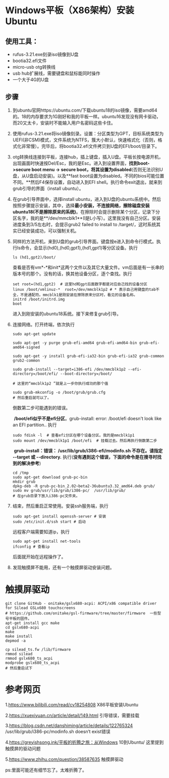 # Windows平板（X86架构）安装Ubuntu

*<!--参考我自己的垃圾平板，闲鱼上找的，芯片Z3735G，1G+15G-->*

## 使用工具：

+ rufus-3.21.exe刻录iso镜像到U盘
+ bootia32.efi文件
+ micro-usb otg转换线
+ usb hub扩展线，需要键盘和鼠标能同时操作
+ 一个大于4G的U盘

## 步骤

1. 到ubuntu官网https://ubuntu.com/下载ubuntu18的iso镜像，需要amd64的。18的内存要求为1G刚好和我的平板一样。ubuntu16发现没有网卡驱动，而20又太卡，安装时不能输入用户名密码这些卡住。

2. 使用rufus-3.21.exe将iso镜像刻录。设置：分区类型为GPT，目标系统类型为UEFI(非CSM)模式，文件系统为NTFS，簇大小默认，快速格式化（否则，格式化非常慢）。完毕后，将bootia32.efi文件拷贝到U盘的EFI/boot/目录下。

3. otg转换线连接到平板，连接hub，插上键盘，插入U盘。平板长按电源开机，出现画面时快速按Del/Esc，我的是Esc。进入到设置界面，**找到boot->secure boot menu -> secure boot，将其设置为disabled**(否则无法识别U盘，从U盘启动安装)。以及**fast boot设置为disabled。不同的bios可能位置不同。**然后F4保存设置，自动进入到EFI shell。执行命令exit退出，就来到grub引导的界面（install ubuntu）。

4. 在grub引导界面中，选择install ubuntu，进入到U盘的ubuntu系统中。然后按照步骤提示安装，其中，选择**最小安装，不连接网络，擦除磁盘安装ubuntu18(不是擦除原来的系统)**。在擦除时会提示删除某个分区，记录下分区名字，我的是**/dev/mmcblk1**(l是L小写）。这里我没有自己分区。安装进度条到3/5左右时，会提示grub2 failed to install to /target/，这时系统其实已经安装成功，可以强制关机。

5. 同样的方法开机，来到U盘的grub引导界面。键盘按e进入到命令行模式。执行ls命令，会显示(hd0),(hd0,gpt1),(hd1,gpt1)等分区设备。执行

   ```shell
   ls (hd1,gpt2)/boot/
   ```

   查看是否有vm\*-\*和init\*这两个文件以及其它大量文件。vm后面是有一长串的版本号的那个。没有的话，换其他设备分区，逐个查找。执行

   ```shell
   set root=(hd1,gpt2)  # 这里hd和gpt后面数字都是对应自己找的设备分区
   linux /boot/vmlinuz-*  root=/dev/mmcblk1p2 # * 表示自己用键盘的tab不全，不是通配符。mmcblk1是刚安装在擦除原来分区时，看见的设备名称。
   initrd /boot/initrd.img 
   boot
   ```

   进入到刚安装的ubuntu18系统。接下来修复grub引导。

6. 连接网络。打开终端，依次执行

   ```shell
   sudo apt-get update
   
   sudo apt-get -y purge grub-efi-amd64 grub-efi-amd64-bin grub-efi-amd64-signed
   
   sudo apt-get -y install grub-efi-ia32-bin grub-efi-ia32 grub-common grub2-common
   
   sudo grub-install --target=i386-efi /dev/mmcblk1p2 --efi-directory=/boot/efi/ --boot-directory=/boot/
   
   # 这里的“mmcblk1p2 ”就是上一步你执行成功的那个值
   
   sudo grub-mkconfig -o /boot/grub/grub.cfg     
   # 然后重启就可以了。
   ```

   倒数第二步可能遇到的错误。

   ​	**/boot/efi似乎不是efi分区**。grub-install: error: /boot/efi doesn't look like an EFI partition.. 执行

   ```shell
   sudo fdisk -l  # 查看efi分区在哪个设备分区。我的是mmcblk1p1
   sudo mount /dev/mmcblk1p1 /boot/efi  # 挂载过去。然后再执行倒数第二步
   ```

   ​      **grub-install：错误： /usr/lib/grub/i386-efi/modinfo.sh 不存在。请指定 --target 或 --directory.**  执行(**没有遇到这个错误，下面的命令是在搜寻时找到的解决参考**)

   ```shell
   cd /tmp
   sudo apt-get download grub-pc-bin
   mkdir grub
   dpkg-deb -R grub-pc-bin_2.02~beta2-36ubuntu3.32_amd64.deb grub/
   sudo mv grub/usr/lib/grub/i386-pc/  /usr/lib/grub/
   # 在grub目录下放入i386-pc文件夹。
   ```

7. 结束，然后重启正常使用。安装ssh服务端，执行

   ```shell
   sudo apt-get install openssh-server # 安装
   sudo /etc/init.d/ssh start # 启动
   ```

   远程客户端需要知道ip，执行

   ```shell
   sudo apt-get install net-tools
   ifconfig # 查看ip
   ```

   后面就开始在远程操作了。

8. 发现触摸屏不能用，还有一个触摸屏驱动安装问题。

# 触摸屏驱动

```shell
git clone GitHub - onitake/gslx680-acpi: ACPI/x86 compatible driver for Silead GSLx680 touchscreens
# https://github.com/onitake/gsl-firmware/tree/master/firmware  一些型号平板的固件。
apt-get install gcc make
cd gslx680-acpi
make
make install
depmod -a

cp silead_ts.fw /lib/firmware
rmmod silead
rmmod gslx680_ts_acpi
modprobe gslx680_ts_acpi
# 然后重启试下
```



# 参考网页

1.https://www.bilibili.com/read/cv18254808     X86平板安装Ubuntu

2.https://xuexiyuan.cn/article/detail/149.html 引导错误，需要挂载

3.https://blog.csdn.net/danshiming/article/details/122765324 /usr/lib/grub/i386-pc/modinfo.sh doesn‘t exist错误

4.https://greyishsong.ink/平板的折腾之旅：从Windows 10到Ubuntu/   这里提到触摸屏的驱动问题

5.https://www.zhihu.com/question/38587635 触摸屏驱动

ps:里面可能还有细节忘了。太难折腾了。







